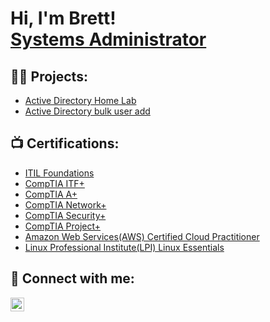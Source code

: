 <h1>Hi, I'm Brett! <br/> <a href="https://www.linkedin.com/in/brettgooding/">Systems Administrator</a></a></h1>

<h2>👨‍💻 Projects:</h2>


  - [Active Directory Home Lab](https://github.com/BrettGooding/laburl)
  - [Active Directory bulk user add](https://github.com/BrettGooding/Active-Directory-Bulk-Add-PowerShell-)


<h2>📺 Certifications:</h2>

- [ITIL Foundations](https://www.axelos.com/)
- [CompTIA ITF+](https://www.comptia.org/)
- [CompTIA A+](https://www.comptia.org/)
- [CompTIA Network+](https://www.comptia.org/)
- [CompTIA Security+](https://www.comptia.org/)
- [CompTIA Project+](https://www.comptia.org/)
- [Amazon Web Services(AWS) Certified Cloud Practitioner](https://aws.amazon.com/certification/certified-cloud-practitioner/)
- [Linux Professional Institute(LPI) Linux Essentials](https://lpi.org)

<h2> 🤳 Connect with me:</h2>


[<img align="left" alt="brettgooding | LinkedIn" width="22px" src="https://cdn.jsdelivr.net/npm/simple-icons@v3/icons/linkedin.svg" />][linkedin]



[linkedin]: https://linkedin.com/in/brettgooding

<!--
**joshmadakor1/joshmadakor1** is a ✨ _special_ ✨ repository because its `README.md` (this file) appears on your GitHub profile.

Here are some ideas to get you started:

- 🔭 I’m currently working on ...
- 🌱 I’m currently learning ...
- 👯 I’m looking to collaborate on ...
- 🤔 I’m looking for help with ...
- 💬 Ask me about ...
- 📫 How to reach me: ...
- 😄 Pronouns: ...
- ⚡ Fun fact: ...
-->
